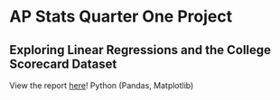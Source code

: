 # AP Stats Quarter One Project
## Exploring Linear Regressions and the College Scorecard Dataset

View the report [here](https://mego99.github.io/quarteronestats/)!
Python (Pandas, Matplotlib)
